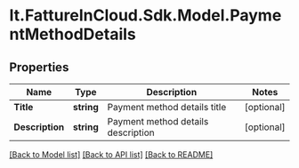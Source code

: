 # It.FattureInCloud.Sdk.Model.PaymentMethodDetails

## Properties

Name | Type | Description | Notes
------------ | ------------- | ------------- | -------------
**Title** | **string** | Payment method details title | [optional] 
**Description** | **string** | Payment method details description | [optional] 

[[Back to Model list]](../README.md#documentation-for-models) [[Back to API list]](../README.md#documentation-for-api-endpoints) [[Back to README]](../README.md)

